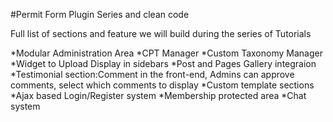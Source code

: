 #Permit Form Plugin Series and clean code

Full list of sections and feature we will build during the series of Tutorials

*Modular Administration Area
*CPT Manager
*Custom Taxonomy Manager
*Widget to Upload Display in sidebars
*Post and Pages Gallery integraion
*Testimonial section:Comment in the front-end, Admins can approve comments, select which comments to display
*Custom template sections
*Ajax based Login/Register system
*Membership protected area
*Chat system 